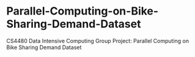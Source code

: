 # Parallel-Computing-on-Bike-Sharing-Demand-Dataset
CS4480 Data Intensive Computing Group Project: Parallel Computing on  Bike Sharing Demand Dataset
